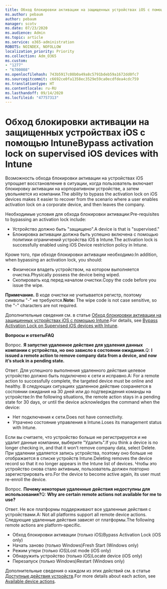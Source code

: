 ```yaml
---
title: Обход блокировки активации на защищенных устройствах iOS с помощью Intune
ms.author: pebaum
author: pebaum
manager: scotv
ms.date: 07/23/2020
ms.audience: Admin
ms.topic: article
ms.service: o365-administration
ROBOTS: NOINDEX, NOFOLLOW
localization_priority: Priority
ms.collection: Adm_O365
ms.custom:
- "1277"
- "6700008"
ms.openlocfilehash: 743b5917c08b0a49a8c5791bdeb59a1672dd0fc7
ms.sourcegitcommit: c6692ce0fa1358ec3529e59ca0ecdfdea4cdc759
ms.translationtype: HT
ms.contentlocale: ru-RU
ms.lasthandoff: 09/14/2020
ms.locfileid: "47757313"
---
```

# <a name="bypass-activation-lock-on-supervised-ios-devices-with-intune"></a><span data-ttu-id="1e5fb-102">Обход блокировки активации на защищенных устройствах iOS с помощью Intune</span><span class="sxs-lookup"><span data-stu-id="1e5fb-102">Bypass activation lock on supervised iOS devices with Intune</span></span>

<span data-ttu-id="1e5fb-103">Возможность обхода блокировки активации на устройствах iOS упрощает восстановление в ситуации, когда пользователь включает блокировку активации на корпоративном устройстве, а затем увольняется из компании.</span><span class="sxs-lookup"><span data-stu-id="1e5fb-103">The ability to bypass the activation lock on iOS devices makes it easier to recover from the scenario where a user enables activation lock on a corporate device, and then leaves the company.</span></span>

<span data-ttu-id="1e5fb-104">Необходимые условия для обхода блокировки активации:</span><span class="sxs-lookup"><span data-stu-id="1e5fb-104">Pre-requisites to bypassing an activation lock include:</span></span>

- <span data-ttu-id="1e5fb-105">Устройство должно быть "защищено".</span><span class="sxs-lookup"><span data-stu-id="1e5fb-105">A device is that is "supervised."</span></span>
- <span data-ttu-id="1e5fb-106">Блокировка активации должна быть успешно включена с помощью политики ограничений устройства iOS в Intune.</span><span class="sxs-lookup"><span data-stu-id="1e5fb-106">The activation lock is successfully enabled using iOS Device restriction policy in Intune.</span></span>

<span data-ttu-id="1e5fb-107">Кроме того, при обходе блокировки активации необходимо:</span><span class="sxs-lookup"><span data-stu-id="1e5fb-107">In addition, when bypassing an activation lock, you should:</span></span>

- <span data-ttu-id="1e5fb-108">Физически владеть устройством, на котором выполняется очистка.</span><span class="sxs-lookup"><span data-stu-id="1e5fb-108">Physically possess the device being wiped.</span></span>
- <span data-ttu-id="1e5fb-109">Скопировать код перед началом очистки.</span><span class="sxs-lookup"><span data-stu-id="1e5fb-109">Copy the code before you issue the wipe.</span></span>

<span data-ttu-id="1e5fb-110">**Примечание.** В коде очистки не учитывается регистр, поэтому символы "-" не требуются.</span><span class="sxs-lookup"><span data-stu-id="1e5fb-110">**Note:** The wipe code is not case sensitive, so the "-" characters are not required.</span></span>

<span data-ttu-id="1e5fb-111">Дополнительные сведения см. в статье [Обход блокировки активации на защищенных устройствах iOS с помощью Intune](https://docs.microsoft.com/intune/device-activation-lock-bypass).</span><span class="sxs-lookup"><span data-stu-id="1e5fb-111">For details, see [Bypass Activation Lock on Supervised iOS devices with Intune](https://docs.microsoft.com/intune/device-activation-lock-bypass).</span></span>

<span data-ttu-id="1e5fb-112">**Вопросы и ответы**</span><span class="sxs-lookup"><span data-stu-id="1e5fb-112">**FAQ**</span></span>

<span data-ttu-id="1e5fb-113">Вопрос. **Я запустил удаленное действие для удаления данных компании с устройства, но оно зависло в состоянии ожидания.**</span><span class="sxs-lookup"><span data-stu-id="1e5fb-113">Q: **I issued a remote action to remove company data from a device, and now it’s stuck in a pending state.**</span></span>

<span data-ttu-id="1e5fb-114">Ответ. Для успешного выполнения удаленного действия целевое устройство должно быть подключено к сети и исправно.</span><span class="sxs-lookup"><span data-stu-id="1e5fb-114">A: For a remote action to successfully complete, the targeted device must be online and healthy.</span></span> <span data-ttu-id="1e5fb-115">В следующих ситуациях удаленное действие сохраняется в состоянии ожидания на 30 дней или до подтверждения команды на устройстве:</span><span class="sxs-lookup"><span data-stu-id="1e5fb-115">In the following situations, the remote action stays in a pending state for 30 days, or until the device acknowledges the command when the device:</span></span>

- <span data-ttu-id="1e5fb-116">Нет подключения к сети.</span><span class="sxs-lookup"><span data-stu-id="1e5fb-116">Does not have connectivity.</span></span>
- <span data-ttu-id="1e5fb-117">Утрачено состояние управления в Intune.</span><span class="sxs-lookup"><span data-stu-id="1e5fb-117">Loses its management status with Intune.</span></span>

<span data-ttu-id="1e5fb-118">Если вы считаете, что устройство больше не регистрируется и не удалит данные компании, выберите "Удалить".</span><span class="sxs-lookup"><span data-stu-id="1e5fb-118">If you think a device is no longer checking in, and that it won’t remove company data, select Delete.</span></span> <span data-ttu-id="1e5fb-119">При удалении удаляется запись устройства, поэтому оно больше не отображается в списке устройств Intune.</span><span class="sxs-lookup"><span data-stu-id="1e5fb-119">Deleting removes the device record so that it no longer appears in the Intune list of devices.</span></span> <span data-ttu-id="1e5fb-120">Чтобы это устройство снова стало активным, пользователь должен повторно зарегистрировать его.</span><span class="sxs-lookup"><span data-stu-id="1e5fb-120">For the device to become active again, its user must re-enroll the device.</span></span>

<span data-ttu-id="1e5fb-121">Вопрос. **Почему некоторые удаленные действия недоступны для использования?**</span><span class="sxs-lookup"><span data-stu-id="1e5fb-121">Q: **Why are certain remote actions not available for me to use?**</span></span>

<span data-ttu-id="1e5fb-122">Ответ. Не все платформы поддерживают все удаленные действия с устройствами.</span><span class="sxs-lookup"><span data-stu-id="1e5fb-122">A: Not all platforms support all remote device actions.</span></span> <span data-ttu-id="1e5fb-123">Следующие удаленные действия зависят от платформы.</span><span class="sxs-lookup"><span data-stu-id="1e5fb-123">The following remote actions are platform-specific.</span></span>

- <span data-ttu-id="1e5fb-124">Обход блокировки активации (только iOS)</span><span class="sxs-lookup"><span data-stu-id="1e5fb-124">Bypass Activation Lock (iOS only)</span></span>
- <span data-ttu-id="1e5fb-125">Начать заново (только Windows)</span><span class="sxs-lookup"><span data-stu-id="1e5fb-125">Fresh Start (Windows only)</span></span>
- <span data-ttu-id="1e5fb-126">Режим утери (только iOS)</span><span class="sxs-lookup"><span data-stu-id="1e5fb-126">Lost mode (iOS only)</span></span>
- <span data-ttu-id="1e5fb-127">Обнаружить устройство (только iOS)</span><span class="sxs-lookup"><span data-stu-id="1e5fb-127">Locate device (iOS only)</span></span>
- <span data-ttu-id="1e5fb-128">Перезапуск (только Windows)</span><span class="sxs-lookup"><span data-stu-id="1e5fb-128">Restart (Windows only)</span></span>

<span data-ttu-id="1e5fb-129">Дополнительные сведения о каждом из этих действий см. в статье [Доступные действия устройств](https://docs.microsoft.com/intune/device-management#available-device-actions).</span><span class="sxs-lookup"><span data-stu-id="1e5fb-129">For more details about each action, see [Available device actions](https://docs.microsoft.com/intune/device-management#available-device-actions).</span></span>